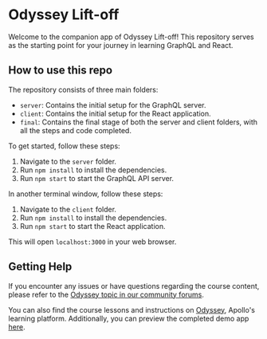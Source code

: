 # Odyssey Lift-off

Welcome to the companion app of Odyssey Lift-off! This repository serves as the starting point for your journey in learning GraphQL and React.

## How to use this repo

The repository consists of three main folders:

- `server`: Contains the initial setup for the GraphQL server.
- `client`: Contains the initial setup for the React application.
- `final`: Contains the final stage of both the server and client folders, with all the steps and code completed.

To get started, follow these steps:

1. Navigate to the `server` folder.
2. Run `npm install` to install the dependencies.
3. Run `npm start` to start the GraphQL API server.

In another terminal window, follow these steps:

1. Navigate to the `client` folder.
2. Run `npm install` to install the dependencies.
3. Run `npm start` to start the React application.

This will open `localhost:3000` in your web browser.

## Getting Help

If you encounter any issues or have questions regarding the course content, please refer to the [Odyssey topic in our community forums](https://community.apollographql.com/tags/c/help/6/odyssey).

You can also find the course lessons and instructions on [Odyssey](https://odyssey.apollographql.com/lift-off-part1), Apollo's learning platform. Additionally, you can preview the completed demo app [here](https://odyssey-catstronauts.netlify.app/).
